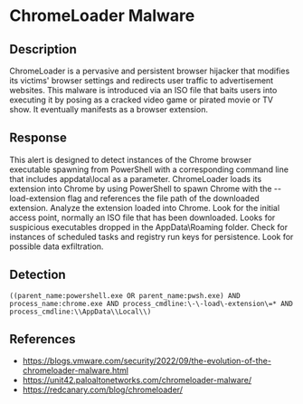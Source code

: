# ChromeLoader Malware

## Description

ChromeLoader is a pervasive and persistent browser hijacker that modifies its victims' browser settings and redirects user traffic to advertisement websites. This malware is introduced via an ISO file that baits users into executing it by posing as a cracked video game or pirated movie or TV show. It eventually manifests as a browser extension. 

## Response

This alert is designed to detect instances of the Chrome browser executable spawning from PowerShell with a corresponding command line that includes appdata\local as a parameter. ChromeLoader loads its extension into Chrome by using PowerShell to spawn Chrome with the --load-extension flag and references the file path of the downloaded extension. Analyze the extension loaded into Chrome. Look for the initial access point, normally an ISO file that has been downloaded. Looks for suspicious executables dropped in the AppData\Roaming folder. Check for instances of scheduled tasks and registry run keys for persistence. Look for possible data exfiltration.

## Detection

```
((parent_name:powershell.exe OR parent_name:pwsh.exe) AND process_name:chrome.exe AND process_cmdline:\-\-load\-extension\=* AND process_cmdline:\\AppData\\Local\\)
```

## References
- https://blogs.vmware.com/security/2022/09/the-evolution-of-the-chromeloader-malware.html
- https://unit42.paloaltonetworks.com/chromeloader-malware/
- https://redcanary.com/blog/chromeloader/
